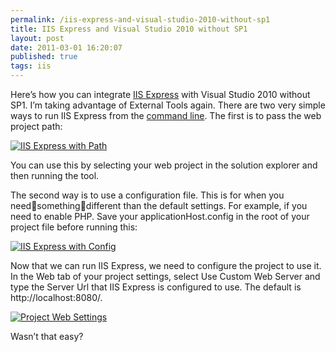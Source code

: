 ```yaml
---
permalink: /iis-express-and-visual-studio-2010-without-sp1
title: IIS Express and Visual Studio 2010 without SP1 
layout: post
date: 2011-03-01 16:20:07
published: true
tags: iis
---
```



Here’s how you can integrate [IIS Express](http://learn.iis.net/page.aspx/868/iis-express-overview/) with Visual Studio 2010 without SP1. I’m taking advantage of External Tools again. There are two very simple ways to run IIS Express from the [command line](http://learn.iis.net/page.aspx/870/running-iis-express-from-the-command-line/). The first is to pass the web project path:

[![](http://res.cloudinary.com/jrummell/image/upload/h_296,w_300/v1437490601/path_xcq4xl.png "IIS Express with Path")](http://res.cloudinary.com/jrummell/image/upload/v1437490601/path_xcq4xl.png)

You can use this by selecting your web project in the solution explorer and then running the tool.

The second way is to use a configuration file. This is for when you needsomethingdifferent than the default settings. For example, if you need to enable PHP. Save your applicationHost.config in the root of your project file before running this:

[![](http://res.cloudinary.com/jrummell/image/upload/h_296,w_300/v1437489241/config_hne7fs.png "IIS Express with Config")](http://res.cloudinary.com/jrummell/image/upload/v1437489241/config_hne7fs.png)

Now that we can run IIS Express, we need to configure the project to use it. In the Web tab of your project settings, select Use Custom Web Server and type the Server Url that IIS Express is configured to use. The default is http://localhost:8080/.

[![](http://res.cloudinary.com/jrummell/image/upload/h_176,w_300/v1437490620/websettings_ong3mc.png "Project Web Settings")](http://res.cloudinary.com/jrummell/image/upload/v1437490620/websettings_ong3mc.png)

Wasn’t that easy?